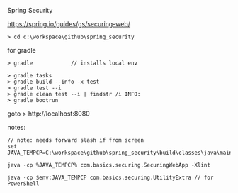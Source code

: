 Spring Security

https://spring.io/guides/gs/securing-web/

	> cd c:\workspace\github\spring_security

for gradle

	> gradle			// installs local env

	> gradle tasks
	> gradle build --info -x test
	> gradle test --i
	> gradle clean test --i | findstr /i INFO:	
	> gradle bootrun

goto > http://localhost:8080

notes:

	// note: needs forward slash if from screen
	set JAVA_TEMPCP=C:\workspace\github\spring_security\build\classes\java\main\

	java -cp %JAVA_TEMPCP% com.basics.securing.SecuringWebApp -Xlint

	java -cp $env:JAVA_TEMPCP com.basics.securing.UtilityExtra // for PowerShell
